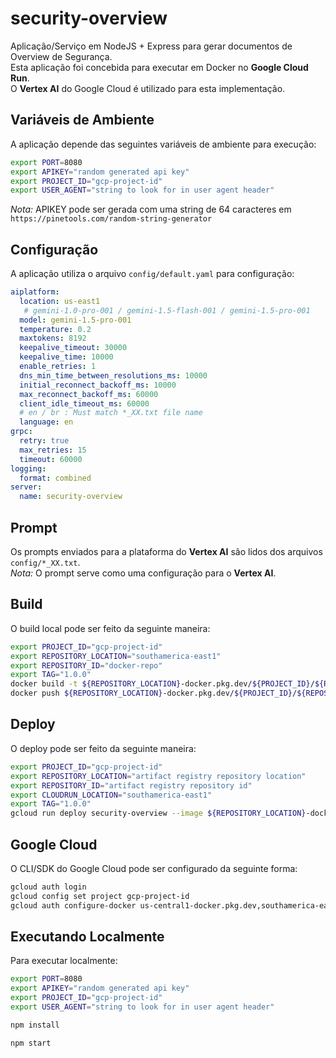 # security-overview

Aplicação/Serviço em NodeJS + Express para gerar documentos de Overview de Segurança.  
Esta aplicação foi concebida para executar em Docker no **Google Cloud Run**.  
O **Vertex AI** do Google Cloud é utilizado para esta implementação.

## Variáveis de Ambiente

A aplicação depende das seguintes variáveis de ambiente para execução:

```bash
export PORT=8080
export APIKEY="random generated api key"
export PROJECT_ID="gcp-project-id"
export USER_AGENT="string to look for in user agent header"
```

*Nota:* APIKEY pode ser gerada com uma string de 64 caracteres em `https://pinetools.com/random-string-generator`

## Configuração

A aplicação utiliza o arquivo `config/default.yaml` para configuração:

```yaml
aiplatform:
  location: us-east1
   # gemini-1.0-pro-001 / gemini-1.5-flash-001 / gemini-1.5-pro-001
  model: gemini-1.5-pro-001
  temperature: 0.2
  maxtokens: 8192
  keepalive_timeout: 30000
  keepalive_time: 10000
  enable_retries: 1
  dns_min_time_between_resolutions_ms: 10000
  initial_reconnect_backoff_ms: 10000
  max_reconnect_backoff_ms: 60000
  client_idle_timeout_ms: 60000
  # en / br : Must match *_XX.txt file name
  language: en
grpc:
  retry: true
  max_retries: 15
  timeout: 60000
logging:
  format: combined
server:
  name: security-overview
```

## Prompt

Os prompts enviados para a plataforma do **Vertex AI** são lidos dos arquivos `config/*_XX.txt`.  
*Nota:* O prompt serve como uma configuração para o **Vertex AI**.

## Build

O build local pode ser feito da seguinte maneira:

```bash
export PROJECT_ID="gcp-project-id"
export REPOSITORY_LOCATION="southamerica-east1"
export REPOSITORY_ID="docker-repo"
export TAG="1.0.0"
docker build -t ${REPOSITORY_LOCATION}-docker.pkg.dev/${PROJECT_ID}/${REPOSITORY_ID}/security-overview/security-overview:${TAG} .
docker push ${REPOSITORY_LOCATION}-docker.pkg.dev/${PROJECT_ID}/${REPOSITORY_ID}/security-overview/security-overview:${TAG}
```

## Deploy

O deploy pode ser feito da seguinte maneira:

```bash
export PROJECT_ID="gcp-project-id"
export REPOSITORY_LOCATION="artifact registry repository location"
export REPOSITORY_ID="artifact registry repository id"
export CLOUDRUN_LOCATION="southamerica-east1"
export TAG="1.0.0"
gcloud run deploy security-overview --image ${REPOSITORY_LOCATION}-docker.pkg.dev/${PROJECT_ID}/${REPOSITORY_ID}/security-overview/security-overview:${TAG} --region ${CLOUDRUN_LOCATION} --project ${PROJECT_ID} --allow-unauthenticated

```

## Google Cloud

O CLI/SDK do Google Cloud pode ser configurado da seguinte forma:

```bash
gcloud auth login
gcloud config set project gcp-project-id
gcloud auth configure-docker us-central1-docker.pkg.dev,southamerica-east1-docker.pkg.dev
```

## Executando Localmente

Para executar localmente:

```bash
export PORT=8080
export APIKEY="random generated api key"
export PROJECT_ID="gcp-project-id"
export USER_AGENT="string to look for in user agent header"

npm install

npm start
```